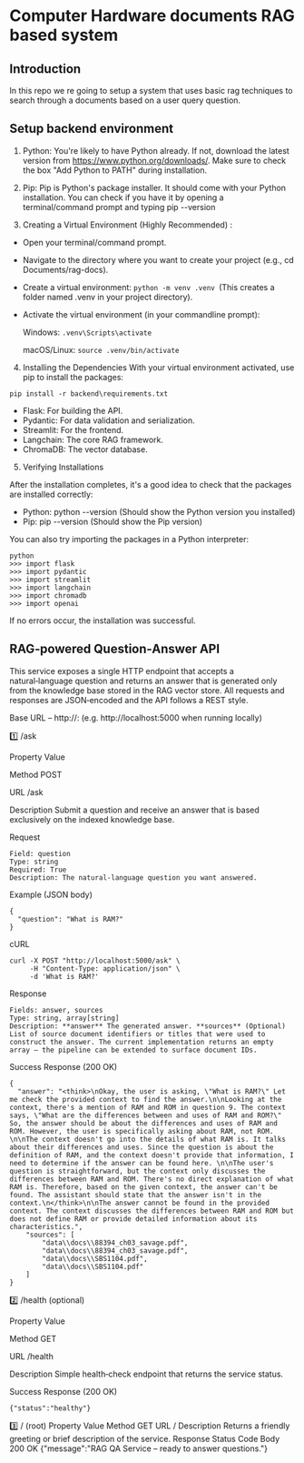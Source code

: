 # Computer Hardware documents RAG based system

## Introduction
In this repo we re going to setup a system that uses basic rag techniques to search through a documents based on a user query question.


## Setup backend environment
1. Python: You're likely to have Python already. If not, download the latest version from https://www.python.org/downloads/. Make sure to check the box "Add Python to PATH" during installation.

2. Pip: Pip is Python's package installer. It should come with your Python installation. You can check if you have it by opening a terminal/command prompt and typing pip --version

3. Creating a Virtual Environment (Highly Recommended) :
- Open your terminal/command prompt.
- Navigate to the directory where you want to create your project (e.g., cd Documents/rag-docs).
- Create a virtual environment: ```python -m venv .venv ```(This creates a folder named .venv in your project directory).
- Activate the virtual environment (in your commandline prompt):

  Windows: ```.venv\Scripts\activate```

  macOS/Linux: ```source .venv/bin/activate```

4. Installing the Dependencies
With your virtual environment activated, use pip to install the packages:
```
pip install -r backend\requirements.txt
```
* Flask: For building the API.
* Pydantic: For data validation and serialization.
* Streamlit: For the frontend.
* Langchain: The core RAG framework.
* ChromaDB: The vector database.

5. Verifying Installations

After the installation completes, it's a good idea to check that the packages are installed correctly:

* Python: python --version (Should show the Python version you installed)
* Pip: pip --version (Should show the Pip version)

You can also try importing the packages in a Python interpreter:
```
python
>>> import flask
>>> import pydantic
>>> import streamlit
>>> import langchain
>>> import chromadb
>>> import openai
```
If no errors occur, the installation was successful.

## RAG‑powered Question‑Answer API

This service exposes a single HTTP endpoint that accepts a natural‑language question and returns an answer that is generated only from the knowledge base stored in the RAG vector store.
All requests and responses are JSON‑encoded and the API follows a REST style.

Base URL – http://<host>:<port>
(e.g. http://localhost:5000 when running locally)

1️⃣ /ask

Property	Value

Method	POST

URL	/ask

Description	Submit a question and receive an answer that is based exclusively on the indexed knowledge base.

Request 
```
Field: question
Type: string
Required: True
Description: The natural‑language question you want answered.
```
Example (JSON body)
```
{
  "question": "What is RAM?"
}
```
cURL
```
curl -X POST "http://localhost:5000/ask" \
     -H "Content-Type: application/json" \
     -d 'What is RAM?'
```
Response
```
Fields: answer, sources	
Type: string, array[string]
Description: **answer** The generated answer. **sources** (Optional) List of source document identifiers or titles that were used to construct the answer. The current implementation returns an empty array – the pipeline can be extended to surface document IDs.
```
Success Response (200 OK)
```
{
  "answer": "<think>\nOkay, the user is asking, \"What is RAM?\" Let me check the provided context to find the answer.\n\nLooking at the context, there's a mention of RAM and ROM in question 9. The context says, \"What are the differences between and uses of RAM and ROM?\" So, the answer should be about the differences and uses of RAM and ROM. However, the user is specifically asking about RAM, not ROM. \n\nThe context doesn't go into the details of what RAM is. It talks about their differences and uses. Since the question is about the definition of RAM, and the context doesn't provide that information, I need to determine if the answer can be found here. \n\nThe user's question is straightforward, but the context only discusses the differences between RAM and ROM. There's no direct explanation of what RAM is. Therefore, based on the given context, the answer can't be found. The assistant should state that the answer isn't in the context.\n</think>\n\nThe answer cannot be found in the provided context. The context discusses the differences between RAM and ROM but does not define RAM or provide detailed information about its characteristics.",
    "sources": [
        "data\\docs\\88394_ch03_savage.pdf",
        "data\\docs\\88394_ch03_savage.pdf",
        "data\\docs\\SBS1104.pdf",
        "data\\docs\\SBS1104.pdf"
    ]
}
```

2️⃣ /health (optional)

Property	Value

Method	GET

URL	/health

Description	Simple health‑check endpoint that returns the service status.

Success Response (200 OK)
```
{"status":"healthy"}
```
3️⃣ / (root)
Property	Value
Method	GET
URL	/
Description	Returns a friendly greeting or brief description of the service.
Response
Status Code	Body
200 OK	{"message":"RAG QA Service – ready to answer questions."}